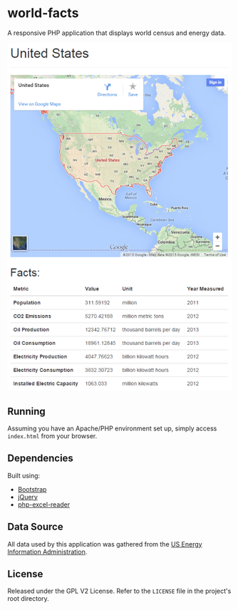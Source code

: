# world-facts
A responsive PHP application that displays world census and energy data.

![Sample](https://raw.githubusercontent.com/jmsduran/world-facts/master/img/sample.png)

Running
---

Assuming you have an Apache/PHP environment set up, simply access `index.html` from your browser.

Dependencies
---

Built using:

* [Bootstrap](http://getbootstrap.com/)
* [jQuery](http://jquery.com/)
* [php-excel-reader](https://code.google.com/p/php-excel-reader/)

Data Source
---

All data used by this application was gathered from the [US Energy Information Administration](http://www.eia.gov/cfapps/ipdbproject/IEDIndex3.cfm).

License
---

Released under the GPL V2 License. Refer to the `LICENSE` file in the project's root directory.
